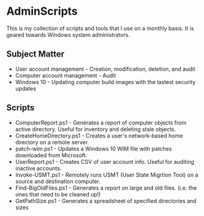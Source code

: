 # AdminScripts
This is my collection of scripts and tools that I use on a monthly basis.  It is geared towards Windows system administrators.

## Subject Matter
* User account management - Creation, modification, deletion, and audit
* Computer account management - Audit
* Windows 10 - Updating computer build images with the lastest security updates

## Scripts
* ComputerReport.ps1 - Generates a report of computer objects from active directory.  Useful for inventory and deleting stale objects.
* CreateHomeDirectory.ps1 - Creates a user's network-based home directory on a remote server.
* patch-wim.ps1 - Updates a Windows 10 WIM file with patches downloaded from Microsoft.
* UserReport.ps1 - Creates CSV of user account info.  Useful for auditing inactive accounts.
* Invoke-USMT.ps1 - Remotely runs USMT (User State Migrtion Tool) on a source and destination computer.
* Find-BigOldFiles.ps1 - Generates a report on large and old files.  (i.e. the ones that need to be cleaned up!)
* GetPathSize.ps1 - Generates a spreadsheet of specified directories and sizes